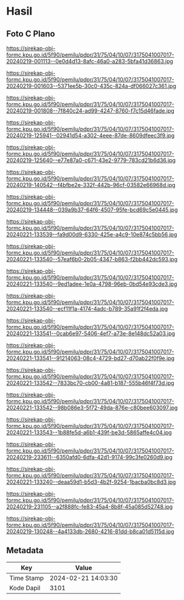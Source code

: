 # Hasil

## Foto C Plano

https://sirekap-obj-formc.kpu.go.id/5f90/pemilu/pdpr/31/75/04/10/07/3175041007017-20240219-001113--0e0d4d13-8afc-46a0-a283-5bfa41d36863.jpg

https://sirekap-obj-formc.kpu.go.id/5f90/pemilu/pdpr/31/75/04/10/07/3175041007017-20240219-001603--5371ee5b-30c0-435c-824a-df066027c361.jpg

https://sirekap-obj-formc.kpu.go.id/5f90/pemilu/pdpr/31/75/04/10/07/3175041007017-20240219-001808--7f840c24-ad99-4247-8760-f7c15d46fade.jpg

https://sirekap-obj-formc.kpu.go.id/5f90/pemilu/pdpr/31/75/04/10/07/3175041007017-20240219-125941--02941d54-a302-4eee-87de-8609dfeec3f9.jpg

https://sirekap-obj-formc.kpu.go.id/5f90/pemilu/pdpr/31/75/04/10/07/3175041007017-20240219-125640--e77e87a0-c671-43e2-9779-783cd21b6d36.jpg

https://sirekap-obj-formc.kpu.go.id/5f90/pemilu/pdpr/31/75/04/10/07/3175041007017-20240219-140542--f4bfbe2e-332f-442b-96cf-03582e66968d.jpg

https://sirekap-obj-formc.kpu.go.id/5f90/pemilu/pdpr/31/75/04/10/07/3175041007017-20240219-134448--039a9b37-64f6-4507-95fe-bcd69c5e0445.jpg

https://sirekap-obj-formc.kpu.go.id/5f90/pemilu/pdpr/31/75/04/10/07/3175041007017-20240221-133539--fa9d00d9-6330-425e-a4c9-10e874c5bb56.jpg

https://sirekap-obj-formc.kpu.go.id/5f90/pemilu/pdpr/31/75/04/10/07/3175041007017-20240221-133540--57eaf6b0-2b05-4347-b863-f2bb442dc593.jpg

https://sirekap-obj-formc.kpu.go.id/5f90/pemilu/pdpr/31/75/04/10/07/3175041007017-20240221-133540--9ed1adee-1e0a-4798-96eb-0bd54e93cde3.jpg

https://sirekap-obj-formc.kpu.go.id/5f90/pemilu/pdpr/31/75/04/10/07/3175041007017-20240221-133540--ecf11f1a-4174-4adc-b789-35a91f2f4eda.jpg

https://sirekap-obj-formc.kpu.go.id/5f90/pemilu/pdpr/31/75/04/10/07/3175041007017-20240221-133541--0cab6e97-5406-4ef7-a73e-8e148dc52a03.jpg

https://sirekap-obj-formc.kpu.go.id/5f90/pemilu/pdpr/31/75/04/10/07/3175041007017-20240221-133541--91214063-08c4-4729-bd27-d70ab22f0f9e.jpg

https://sirekap-obj-formc.kpu.go.id/5f90/pemilu/pdpr/31/75/04/10/07/3175041007017-20240221-133542--7833bc70-cb00-4a81-b187-555b46f4f73d.jpg

https://sirekap-obj-formc.kpu.go.id/5f90/pemilu/pdpr/31/75/04/10/07/3175041007017-20240221-133542--98b086e3-5f72-49da-876e-c80bee603097.jpg

https://sirekap-obj-formc.kpu.go.id/5f90/pemilu/pdpr/31/75/04/10/07/3175041007017-20240221-133543--1b88fe5d-a6b1-439f-be3d-5865affe4c04.jpg

https://sirekap-obj-formc.kpu.go.id/5f90/pemilu/pdpr/31/75/04/10/07/3175041007017-20240219-233611--6350afd0-6dfa-42d1-9174-99c3fe0260d9.jpg

https://sirekap-obj-formc.kpu.go.id/5f90/pemilu/pdpr/31/75/04/10/07/3175041007017-20240221-133240--deaa59d1-b5d3-4b2f-9254-1bacba0bc8d3.jpg

https://sirekap-obj-formc.kpu.go.id/5f90/pemilu/pdpr/31/75/04/10/07/3175041007017-20240219-231105--a2f888fc-fe83-45a4-8b8f-45a085d52748.jpg

https://sirekap-obj-formc.kpu.go.id/5f90/pemilu/pdpr/31/75/04/10/07/3175041007017-20240219-130248--4a4133db-2680-4216-81dd-b8ca01d5115d.jpg


## Metadata

| Key        | Value               |
| ---------- | ------------------- |
| Time Stamp | 2024-02-21 14:03:30 |
| Kode Dapil | 3101                |



